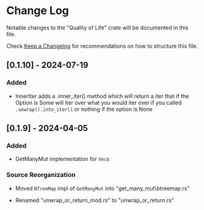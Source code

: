 # Change Log

Notable changes to the "Quality of Life" crate will be documented in this file.

Check [Keep a Changelog](http://keepachangelog.com/) for recommendations on how to structure this file.
## [0.1.10] - 2024-07-19

### Added

- InnerIter adds a .inner_iter() method which will return a iter that if the Option is Some will iter over what you would iter over if you called `.unwrap().into_iter()` or nothing if the option is None

## [0.1.9] - 2024-04-05

### Added

- GetManyMut implementation for `Vec`s

### Source Reorganization

- Moved `BTreeMap` impl of `GetManyMut` into "get_many_mut\btreemap.rs"

- Renamed "unwrap_or_return_mod.rs" to "unwrap_or_return.rs"
